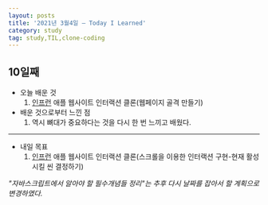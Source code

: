 ```yaml
---
layout: posts
title: '2021년 3월4일 — Today I Learned'
category: study
tag: study,TIL,clone-coding
---
```


## 10일째

- 오늘 배운 것
  1. [인프런][1] 애플 웹사이트 인터랙션 클론(웹페이지 골격 만들기)
     <br>
- 배운 것으로부터 느낀 점
  1. 역시 뼈대가 중요하다는 것을 다시 한 번 느끼고 배웠다.

---

- 내일 목표
  1. [인프런][1] 애플 웹사이트 인터랙션 클론(스크롤을 이용한 인터랙션 구현-현재 활성시킬 씬 결정하기)

_"자바스크립트에서 알아야 할 필수개념들 정리"는 추후 다시 날짜를 잡아서 할 계획으로 변경하였다._

[1]: https://www.inflearn.com/ '인프런'
